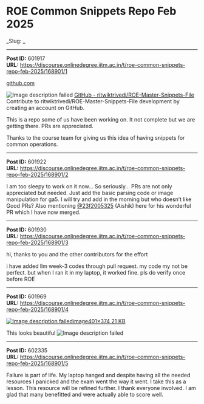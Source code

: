 # ROE Common Snippets Repo Feb 2025
_Slug: _

---
**Post ID:** 601917  
**URL:** https://discourse.onlinedegree.iitm.ac.in/t/roe-common-snippets-repo-feb-2025/168901/1  

[github.com](https://github.com/ritwiktrivedi/ROE-Master-Snippets-File)



![Image description failed](https://europe1.discourse-cdn.com/flex013/uploads/iitm/optimized/3X/4/7/4780e9efee3fee9a734598aa75a48693828aadb0_2_690x344.png)
[GitHub - ritwiktrivedi/ROE-Master-Snippets-File](https://github.com/ritwiktrivedi/ROE-Master-Snippets-File)
Contribute to ritwiktrivedi/ROE-Master-Snippets-File development by creating an account on GitHub.








This is a repo some of us have been working on. It not complete but we are getting there. PRs are appreciated.


Thanks to the course team for giving us this idea of having snippets for common operations.

---
**Post ID:** 601922  
**URL:** https://discourse.onlinedegree.iitm.ac.in/t/roe-common-snippets-repo-feb-2025/168901/2  

I am too sleepy to work on it now… So seriously… PRs are not only appreciated but needed. Just add the basic parsing code or image manipulation for ga5. I will try and add in the morning but who doesn’t like Good PRs? Also mentioning [@23f2005325](/u/23f2005325) (Aishik) here for his wonderful PR which I have now merged.

---
**Post ID:** 601930  
**URL:** https://discourse.onlinedegree.iitm.ac.in/t/roe-common-snippets-repo-feb-2025/168901/3  

hi, thanks to you and the other contributors for the effort


i have added llm week-3 codes through pull request. my code my not be perfect. but when I ran it in my laptop, it worked fine. pls do verify once before ROE

---
**Post ID:** 601969  
**URL:** https://discourse.onlinedegree.iitm.ac.in/t/roe-common-snippets-repo-feb-2025/168901/4  

[![Image description failed](https://europe1.discourse-cdn.com/flex013/uploads/iitm/original/3X/6/4/64c7cdf7626ee50fdc262143cf9484c83a546333.png)image401×374 21 KB](https://europe1.discourse-cdn.com/flex013/uploads/iitm/original/3X/6/4/64c7cdf7626ee50fdc262143cf9484c83a546333.png)


This looks beautiful ![Image description failed](https://emoji.discourse-cdn.com/google/heart.png?v=12)

---
**Post ID:** 602335  
**URL:** https://discourse.onlinedegree.iitm.ac.in/t/roe-common-snippets-repo-feb-2025/168901/5  

Failure is part of life. My laptop hanged and despite having all the needed resources I panicked and the exam went the way it went. I take this as a lesson. This resource will be refined further. I thank everyone involved. I am glad that many benefitted and were actually able to score well.

